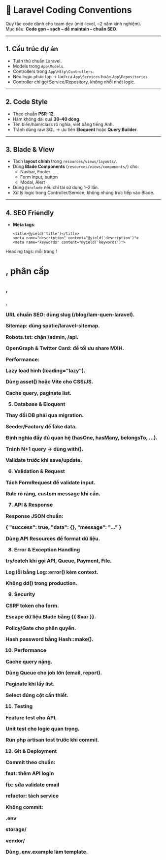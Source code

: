 # 📘 Laravel Coding Conventions

Quy tắc code dành cho team dev (mid-level, ~2 năm kinh nghiệm).  
Mục tiêu: **Code gọn – sạch – dễ maintain – chuẩn SEO**.

---

## 1. Cấu trúc dự án
- Tuân thủ chuẩn Laravel.
- Models trong `App\Models`.
- Controllers trong `App\Http\Controllers`.
- Nếu logic phức tạp → tách ra `App\Services` hoặc `App\Repositories`.
- Controller chỉ gọi Service/Repository, không nhồi nhét logic.

---

## 2. Code Style
- Theo chuẩn **PSR-12**.
- Hàm không dài quá **30–40 dòng**.
- Tên biến/hàm/class rõ nghĩa, viết bằng tiếng Anh.
- Tránh dùng raw SQL → ưu tiên **Eloquent** hoặc **Query Builder**.

---

## 3. Blade & View
- Tách **layout chính** trong `resources/views/layouts/`.
- Dùng **Blade Components** (`resources/views/components/`) cho:
  - Navbar, Footer
  - Form input, button
  - Modal, Alert
- Dùng `@include` nếu chỉ tái sử dụng 1–2 lần.
- Xử lý logic trong Controller/Service, không nhúng trực tiếp vào Blade.

---

## 4. SEO Friendly
- **Meta tags**:
  ```blade
  <title>@yield('title')</title>
  <meta name="description" content="@yield('description')">
  <meta name="keywords" content="@yield('keywords')">
Heading tags: mỗi trang 1 <h1>, phân cấp <h2>, <h3>.

URL chuẩn SEO: dùng slug (/blog/lam-quen-laravel).

Sitemap: dùng spatie/laravel-sitemap.

Robots.txt: chặn /admin, /api.

OpenGraph & Twitter Card: để tối ưu share MXH.

Performance:

Lazy load hình (loading="lazy").

Dùng asset() hoặc Vite cho CSS/JS.

Cache query, paginate list.

5. Database & Eloquent

Thay đổi DB phải qua migration.

Seeder/Factory để fake data.

Định nghĩa đầy đủ quan hệ (hasOne, hasMany, belongsTo, ...).

Tránh N+1 query → dùng with().

Validate trước khi save/update.

6. Validation & Request

Tách FormRequest để validate input.

Rule rõ ràng, custom message khi cần.

7. API & Response

Response JSON chuẩn:

{
  "success": true,
  "data": {},
  "message": "..."
}


Dùng API Resources để format dữ liệu.

8. Error & Exception Handling

try/catch khi gọi API, Queue, Payment, File.

Log lỗi bằng Log::error() kèm context.

Không dd() trong production.

9. Security

CSRF token cho form.

Escape dữ liệu Blade bằng {{ $var }}.

Policy/Gate cho phân quyền.

Hash password bằng Hash::make().

10. Performance

Cache query nặng.

Dùng Queue cho job lớn (email, report).

Paginate khi lấy list.

Select đúng cột cần thiết.

11. Testing

Feature test cho API.

Unit test cho logic quan trọng.

Run php artisan test trước khi commit.

12. Git & Deployment

Commit theo chuẩn:

feat: thêm API login

fix: sửa validate email

refactor: tách service

Không commit:

.env

storage/

vendor/

Dùng .env.example làm template.